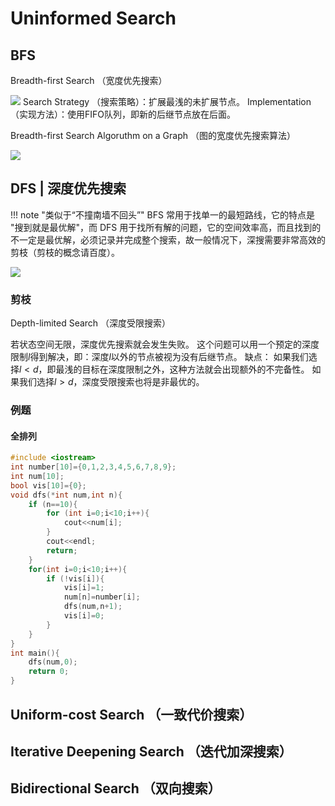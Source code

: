 # Uninformed Search

## BFS
Breadth-first Search （宽度优先搜索）

![](https://philfan-pic.oss-cn-beijing.aliyuncs.com/img/02373e65ff0b858a0e1d46f99f5d1a29.gif)
Search Strategy （搜索策略）：扩展最浅的未扩展节点。
Implementation（实现方法）：使用FIFO队列，即新的后继节点放在后面。

Breadth-first Search Algoruthm on a Graph （图的宽度优先搜索算法）

![](https://i-blog.csdnimg.cn/blog_migrate/6d343ab09c49d991ad0a67b93506f433.png)


## DFS | 深度优先搜索

!!! note "类似于“不撞南墙不回头”"
    BFS 常用于找单一的最短路线，它的特点是 "搜到就是最优解"，而 DFS 用于找所有解的问题，它的空间效率高，而且找到的不一定是最优解，必须记录并完成整个搜索，故一般情况下，深搜需要非常高效的剪枝（剪枝的概念请百度）。

![](https://philfan-pic.oss-cn-beijing.aliyuncs.com/img/a88bbfac61dbfa8e000f6bd9c5a0040d.gif)




### 剪枝

Depth-limited Search （深度受限搜索）

若状态空间无限，深度优先搜索就会发生失败。
这个问题可以用一个预定的深度限制$l$得到解决，即：深度$l$以外的节点被视为没有后继节点。
缺点：
如果我们选择$l<d$，即最浅的目标在深度限制之外，这种方法就会出现额外的不完备性。
如果我们选择$l>d$，深度受限搜索也将是非最优的。


### 例题

#### 全排列
```cpp
#include <iostream>
int number[10]={0,1,2,3,4,5,6,7,8,9};
int num[10];
bool vis[10]={0};
void dfs(*int num,int n){
    if (n==10){
        for (int i=0;i<10;i++){
            cout<<num[i];
        }
        cout<<endl;
        return;
    }
    for(int i=0;i<10;i++){
        if (!vis[i]){
            vis[i]=1;
            num[n]=number[i];
            dfs(num,n+1);
            vis[i]=0;
        }
    }
}
int main(){ 
    dfs(num,0);
    return 0;
}
```





## Uniform-cost Search （一致代价搜索）



## Iterative Deepening Search （迭代加深搜索）


## Bidirectional Search （双向搜索）